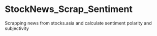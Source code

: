 # StockNews_Scrap_Sentiment
Scrapping news from stocks.asia and calculate sentiment polarity and subjectivity
